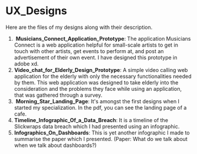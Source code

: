 # UX_Designs
Here are the files of my designs along with their description.
1.  **Musicians_Connect_Application_Prototype**: The application Musicians Connect is a web application helpful for small-scale artists to get in touch with other artists, get events to perform at, and post an advertisement of their own event. I have designed this prototype in adobe xd.
2.  **Video_chat_for_Elderly_Design_Prototype**: A simple video calling web application for the elderly with only the necessary functionalities needed by them. This web application was designed to take elderly into the consideration and the problems they face while using an application, that was gathered through a survey.
3.  **Morning_Star_Landing_Page**: It's amongst the first designs when I started my specialization. In the pdf, you can see the landing page of a cafe.
4. **Timeline_Infographic_Of_a_Data_Breach**: It is a timeline of the Slickwraps data breach which I had presented using an infographic.
5. **Infographics_On_Dashboards**: This is yet another infographic I made to summarise the paper which I presented. (Paper: What do we talk about when we talk about dashboards?)
